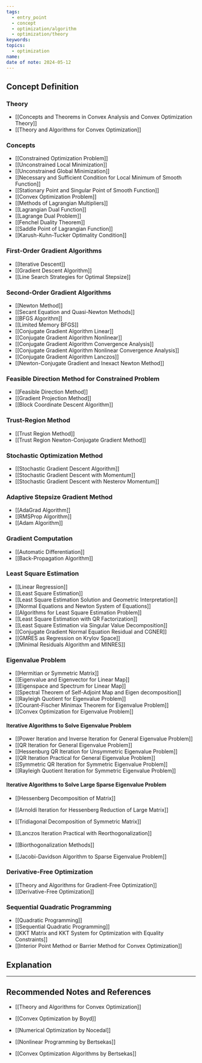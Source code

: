 ```yaml
---
tags:
  - entry_point
  - concept
  - optimization/algorithm
  - optimization/theory
keywords: 
topics:
  - optimization
name: 
date of note: 2024-05-12
---
```


## Concept Definition

### Theory

- [[Concepts and Theorems in Convex Analysis and Convex Optimization Theory]]
- [[Theory and Algorithms for Convex Optimization]]


### Concepts

- [[Constrained Optimization Problem]]
- [[Unconstrained Local Minimization]]
- [[Unconstrained Global Minimization]]
- [[Necessary and Sufficient Condition for Local Minimum of Smooth Function]]
- [[Stationary Point and Singular Point of Smooth Function]]
- [[Convex Optimization Problem]]
- [[Methods of Lagrangian Multipliers]]
- [[Lagrangian Dual Function]]
- [[Lagrange Dual Problem]]
- [[Fenchel Duality Theorem]]
- [[Saddle Point of Lagrangian Function]]
- [[Karush-Kuhn-Tucker Optimality Condition]]

### First-Order Gradient Algorithms

- [[Iterative Descent]]
- [[Gradient Descent Algorithm]]
- [[Line Search Strategies for Optimal Stepsize]]

### Second-Order Gradient Algorithms

- [[Newton Method]]
- [[Secant Equation and Quasi-Newton Methods]]
- [[BFGS Algorithm]]
- [[Limited Memory BFGS]]
- [[Conjugate Gradient Algorithm Linear]]
- [[Conjugate Gradient Algorithm Nonlinear]]
- [[Conjugate Gradient Algorithm Convergence Analysis]]
- [[Conjugate Gradient Algorithm Nonlinear Convergence Analysis]]
- [[Conjugate Gradient Algorithm Lanczos]]
- [[Newton-Conjugate Gradient and Inexact Newton Method]]

### Feasible Direction Method for Constrained Problem

- [[Feasible Direction Method]]
- [[Gradient Projection Method]]
- [[Block Coordinate Descent Algorithm]]

### Trust-Region Method

- [[Trust Region Method]]
- [[Trust Region Newton-Conjugate Gradient Method]]

### Stochastic Optimization Method

- [[Stochastic Gradient Descent Algorithm]]
- [[Stochastic Gradient Descent with Momentum]]
- [[Stochastic Gradient Descent with Nesterov Momentum]]

### Adaptive Stepsize Gradient Method

- [[AdaGrad Algorithm]]
- [[RMSProp Algorithm]]
- [[Adam Algorithm]]


### Gradient Computation

- [[Automatic Differentiation]]
- [[Back-Propagation Algorithm]]

### Least Square Estimation

- [[Linear Regression]]
- [[Least Square Estimation]]
- [[Least Square Estimation Solution and Geometric Interpretation]]
- [[Normal Equations and Newton System of Equations]]
- [[Algorithms for Least Square Estimation Problem]]
- [[Least Square Estimation with QR Factorization]]
- [[Least Square Estimation via Singular Value Decomposition]]
- [[Conjugate Gradient Normal Equation Residual and CGNER]]
- [[GMRES as Regression on Krylov Space]]
- [[Minimal Residuals Algorithm and MINRES]]


### Eigenvalue Problem

- [[Hermitian or Symmetric Matrix]]
- [[Eigenvalue and Eigenvector for Linear Map]]
- [[Eigenspace and Spectrum for Linear Map]]
- [[Spectral Theorem of Self-Adjoint Map and Eigen decomposition]]
- [[Rayleigh Quotient for Eigenvalue Problem]]
- [[Courant-Fischer Minimax Theorem for Eigenvalue Problem]]
- [[Convex Optimization for Eigenvalue Problem]]

#### Iterative Algorithms to Solve Eigenvalue Problem

- [[Power Iteration and Inverse Iteration for General Eigenvalue Problem]]
- [[QR Iteration for General Eigenvalue Problem]]
- [[Hessenburg QR Iteration for Unsymmetric Eigenvalue Problem]]
- [[QR Iteration Practical for General Eigenvalue Problem]]
- [[Symmetric QR Iteration for Symmetric Eigenvalue Problem]]
- [[Rayleigh Quotient Iteration for Symmetric Eigenvalue Problem]]

#### Iterative Algorithms to Solve Large Sparse Eigenvalue Problem

- [[Hessenberg Decomposition of Matrix]]
- [[Arnoldi Iteration for Hessenberg Reduction of Large Matrix]]
- [[Tridiagonal Decomposition of Symmetric Matrix]]
- [[Lanczos Iteration Practical with Reorthogonalization]]

- [[Biorthogonalization Methods]]
- [[Jacobi-Davidson Algorithm to Sparse Eigenvalue Problem]]

### Derivative-Free Optimization

- [[Theory and Algorithms for Gradient-Free Optimization]]
- [[Derivative-Free Optimization]]


### Sequential Quadratic Programming

- [[Quadratic Programming]]
- [[Sequential Quadratic Programming]]
- [[KKT Matrix and KKT System for Optimization with Equality Constraints]]
- [[Interior Point Method or Barrier Method for Convex Optimization]]


## Explanation





-----------
##  Recommended Notes and References

- [[Theory and Algorithms for Convex Optimization]]

- [[Convex Optimization by Boyd]]
- [[Numerical Optimization by Nocedal]]
- [[Nonlinear Programming by Bertsekas]]
- [[Convex Optimization Algorithms by Bertsekas]]